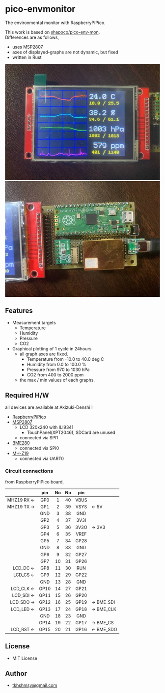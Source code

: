 # pico-envmonitor

The environmental monitor with RaspberryPiPico.

This work is based on [shapoco/pico-env-mon](https://github.com/shapoco/pico-env-mon).  
Differences are as follows,
* uses MSP2807
* axes of displayed-graphs are not dynamic, but fixed
* written in Rust

![envmonitor](./doc/images/envmonitor.jpg)
![envmonitor-circuit](./doc/images/envmonitor-circuit.jpg)
## Features

* Measurement targets
  * Temperature
  * Humidity
  * Pressure
  * CO2
* Graphical plotting of 1 cycle in 24hours
  * all graph axes are fixed.
    * Temperature from -10.0 to 40.0 deg C
    * Humidity from 0.0 to 100.0 %
    * Pressure from 970 to 1030 hPa
    * CO2 from 400 to 2000 ppm
  * the max / min values of each graphs.

## Required H/W

all devices are available at Akizuki-Denshi !

* [RaspberryPiPico](https://akizukidenshi.com/catalog/g/gM-16132/)
* [MSP2807](https://akizukidenshi.com/catalog/g/gM-16265/)
  * LCD 320x240 with ILI9341
    * TouchPanel(XPT2046), SDCard are unused
  * connected via SPI1
* [BME280](https://akizukidenshi.com/catalog/g/gK-09421/)
  * connected via SPI0
* [MH-Z19](https://akizukidenshi.com/catalog/g/gM-16142/)
  * connected via UART0

### Circuit connections

from RaspberryPiPico board, 

|             |  pin  |  No   |  No   |  pin  |            |
| ----------: | :---: | :---: | :---: | :---: | :--------- |
| MHZ19 RX <- |  GP0  |   1   |  40   | VBUS  |            |
| MHZ19 TX -> |  GP1  |   2   |  39   | VSYS  | <- 5V      |
|             |  GND  |   3   |  38   |  GND  |            |
|             |  GP2  |   4   |  37   | 3V3I  |            |
|             |  GP3  |   5   |  36   | 3V3O  | -> 3V3     |
|             |  GP4  |   6   |  35   | VREF  |            |
|             |  GP5  |   7   |  34   | GP28  |            |
|             |  GND  |   8   |  33   |  GND  |            |
|             |  GP6  |   9   |  32   | GP27  |            |
|             |  GP7  |  10   |  31   | GP26  |            |
|   LCD_DC <- |  GP8  |  11   |  30   |  RUN  |            |
|   LCD_CS <- |  GP9  |  12   |  29   | GP22  |            |
|             |  GND  |  13   |  28   |  GND  |            |
|  LCD_CLK <- | GP10  |  14   |  27   | GP21  |            |
|  LCD_SDI <- | GP11  |  15   |  26   | GP20  |            |
|  LCD_SDO -> | GP12  |  16   |  25   | GP19  | -> BME_SDI |
|  LCD_LED <- | GP13  |  17   |  24   | GP18  | -> BME_CLK |
|             |  GND  |  18   |  23   |  GND  |            |
|             | GP14  |  19   |  22   | GP17  | -> BME_CS  |
|  LCD_RST <- | GP15  |  20   |  21   | GP16  | <- BME_SDO |

## License

* MIT License

## Author

* tkhshmsy@gmail.com
